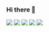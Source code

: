 
### Hi there 👋

![](https://github-profile-summary-cards.vercel.app/api/cards/profile-details?username=SunzeY&theme=nord_bright)
![](https://github-profile-summary-cards.vercel.app/api/cards/repos-per-language?username=SunzeY&theme=nord_bright)
![](https://github-profile-summary-cards.vercel.app/api/cards/most-commit-language?username=SunzeY&theme=nord_bright)
![](https://github-profile-summary-cards.vercel.app/api/cards/stats?username=SunzeY&theme=nord_bright)
![](https://github-profile-summary-cards.vercel.app/api/cards/productive-time?username=SunzeY&theme=nord_bright&utcOffset=8)
